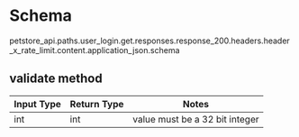 # Schema
petstore_api.paths.user_login.get.responses.response_200.headers.header_x_rate_limit.content.application_json.schema

## validate method
Input Type | Return Type | Notes
------------ | ------------- | -------------
int | int | value must be a 32 bit integer
